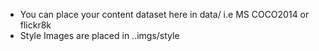 - You can place your content dataset here in data/ i.e MS COCO2014 or flickr8k
- Style Images are placed in ..imgs/style